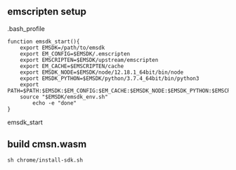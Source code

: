 #

## emscripten setup

.bash_profile
``` 
function emsdk_start(){
	export EMSDK=/path/to/emsdk
	export EM_CONFIG=$EMSDK/.emscripten
	export EMSCRIPTEN=$EMSDK/upstream/emscripten
	export EM_CACHE=$EMSCRIPTEN/cache
	export EMSDK_NODE=$EMSDK/node/12.18.1_64bit/bin/node
	export EMSDK_PYTHON=$EMSDK/python/3.7.4_64bit/bin/python3
	export PATH=$PATH:$EMSDK:$EM_CONFIG:$EM_CACHE:$EMSDK_NODE:$EMSDK_PYTHON:$EMSCRIPTEN:$OpenBLAS_HOME:$OpenBLAS_DIR
	source "$EMSDK/emsdk_env.sh"
        echo -e "done"
}
```
emsdk_start

## build cmsn.wasm

``` cd .
sh chrome/install-sdk.sh
```
